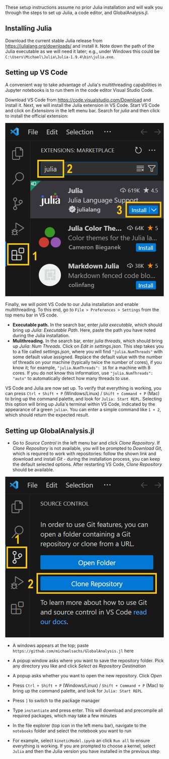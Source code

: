 These setup instructions assume no prior Julia installation and will walk you through the steps to set up Julia, a code editor, and GlobalAnalysis.jl.


## Installing Julia

Download the current stable Julia release from <https://julialang.org/downloads/> and install it. Note down the path of the Julia executable as we will need it later; e.g., under Windows this could be `C:\Users\Michael\Julia\Julia-1.9.4\bin\julia.exe`.

## Setting up VS Code

A convenient way to take advantage of Julia's multithreading capabilities in Jupyter notebooks is to run them in the code editor Visual Studio Code. 

Download VS Code from <https://code.visualstudio.com/Download> and install it. Next, we will install the Julia extension in VS Code. Start VS Code and click on *Extensions* in the left menu bar. Search for *julia* and then click to install the official extension:

!["VS Code screenshot showing the Julia extension"](./figures/julia_extension.PNG)

Finally, we will point VS Code to our Julia installation and enable multithreading. To this end, go to `File > Preferences > Settings` from the top menu bar in VS code. 
- **Executable path.** In the search bar, enter *julia executable*, which should bring up *Julia: Executable Path*. Here, paste the path you have noted during the Julia installation.
- **Mulithreading.** In the search bar, enter *julia threads*, which should bring up *Julia: Num Threads*. Click on *Edit in settings.json*. This step takes you to a file called *settings.json*, where you will find `"julia.NumThreads"` with some default value assigned. Replace the default value with the number of threads on your machine (typically twice the number of cores), if you know it; for example, `"julia.NumThreads": 16` for a machine with 8 cores. If you do not know this information, use `"julia.NumThreads": "auto"` to automatically detect how many threads to use.

VS Code and Julia are now set up. To verify that everything is working, you can press `Ctrl + Shift + P` (Windows/Linux) / `Shift + Command + P` (Mac) to bring up the command palette, and look for `Julia: Start REPL`. Selecting this option will bring up Julia's terminal within VS Code, indicated by the appearance of a green `julia>`. You can enter a simple command like `1 + 2`, which should return the expected result.


## Setting up GlobalAnalysis.jl


- Go to *Source Control* in the left menu bar and click *Clone Repository*. If *Clone Repository* is not available, you will be prompted to *Download Git*, which is required to work with repositories: follow the shown link and download and install *Git* - during the installation process, you can keep the default selected options. After restarting VS Code, *Clone Repository* should be available.

!["VS Code screenshot showing the Julia extension"](./figures/clone_repo.png)

- A windows appears at the top; paste `https://github.com/michaelsachs/GlobalAnalysis.jl` here
- A popup window asks where you want to save the repository folder. Pick any directory you like and click *Select as Repository Destination*
- A popup asks whether you want to open the new repository. Click *Open*

- Press `Ctrl + Shift + P` (Windows/Linux) / `Shift + Command + P` (Mac) to bring up the command palette, and look for `Julia: Start REPL`
- Press `]` to switch to the package manager 
- Type `instantiate` and press enter. This will download and precompile all required packages, which may take a few minutes
- In the file explorer (top icon in the left menu bar), navigate to the `notebooks` folder and select the notebook you want to run
- For example, select `kineticModel.ipynb` an click `Run all` to ensure everything is working. If you are prompted to choose a kernel, select `Julia` and then the Julia version you have installed in the previous step

